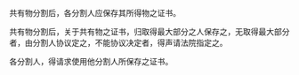 共有物分割后，各分割人应保存其所得物之证书。

共有物分割后，关于共有物之证书，归取得最大部分之人保存之，无取得最大部分者，由分割人协议定之，不能协议决定者，得声请法院指定之。

各分割人，得请求使用他分割人所保存之证书。